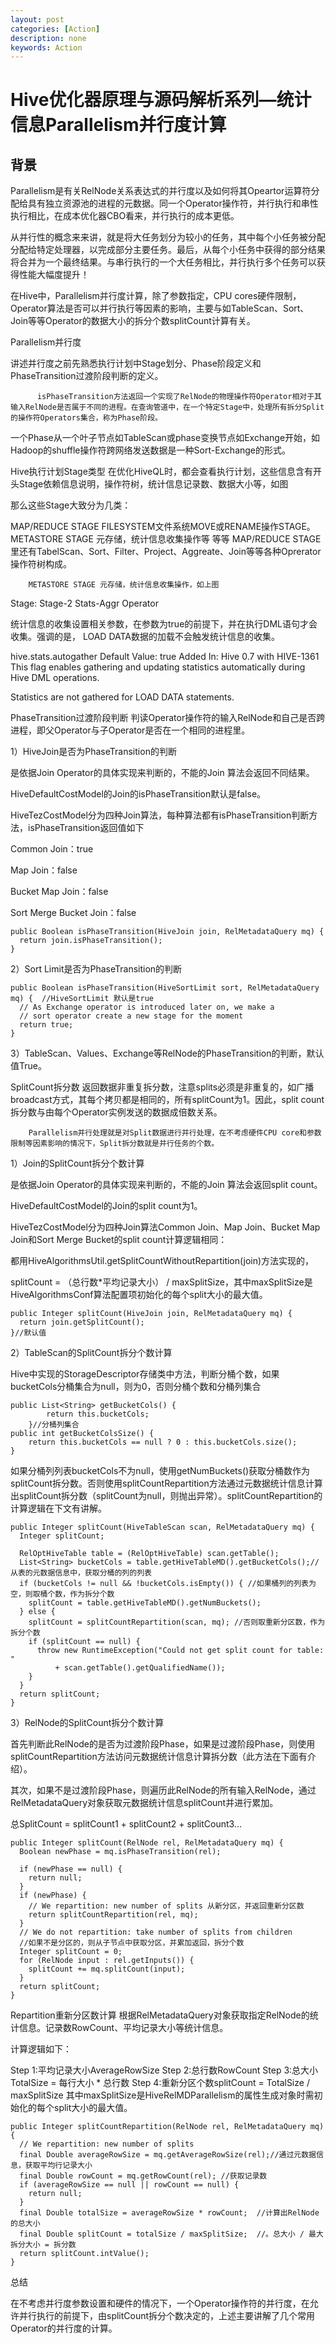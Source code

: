 ```yaml
---
layout: post
categories: [Action]
description: none
keywords: Action
---
```

# Hive优化器原理与源码解析系列—统计信息Parallelism并行度计算

## 背景

Parallelism是有关RelNode关系表达式的并行度以及如何将其Opeartor运算符分配给具有独立资源池的进程的元数据。同一个Operator操作符，并行执行和串性执行相比，在成本优化器CBO看来，并行执行的成本更低。

从并行性的概念来来讲，就是将大任务划分为较小的任务，其中每个小任务被分配分配给特定处理器，以完成部分主要任务。最后，从每个小任务中获得的部分结果将合并为一个最终结果。与串行执行的一个大任务相比，并行执行多个任务可以获得性能大幅度提升！

在Hive中，Parallelism并行度计算，除了参数指定，CPU cores硬件限制，Operator算法是否可以并行执行等因素的影响，主要与如TableScan、Sort、Join等等Operator的数据大小的拆分个数splitCount计算有关。

Parallelism并行度

讲述并行度之前先熟悉执行计划中Stage划分、Phase阶段定义和PhaseTransition过渡阶段判断的定义。
```
      isPhaseTransition方法返回一个实现了RelNode的物理操作符Operator相对于其输入RelNode是否属于不同的进程。在查询管道中，在一个特定Stage中，处理所有拆分Split的操作符Operators集合，称为Phase阶段。
```
一个Phase从一个叶子节点如TableScan或phase变换节点如Exchange开始，如Hadoop的shuffle操作符跨网络发送数据是一种Sort-Exchange的形式。

Hive执行计划Stage类型
在优化HiveQL时，都会查看执行计划，这些信息含有开头Stage依赖信息说明，操作符树，统计信息记录数、数据大小等，如图

那么这些Stage大致分为几类：

MAP/REDUCE STAGE
FILESYSTEM文件系统MOVE或RENAME操作STAGE。
METASTORE STAGE 元存储，统计信息收集操作等
等等
MAP/REDUCE STAGE里还有TabelScan、Sort、Filter、Project、Aggreate、Join等等各种Oprerator操作符树构成。

        METASTORE STAGE 元存储，统计信息收集操作，如上图

Stage: Stage-2     Stats-Aggr Operator

统计信息的收集设置相关参数，在参数为true的前提下，并在执行DML语句才会收集。强调的是， LOAD DATA数据的加载不会触发统计信息的收集。

hive.stats.autogather
Default Value: true
Added In: Hive 0.7 with HIVE-1361
This flag enables gathering and updating statistics automatically during Hive DML operations.

Statistics are not gathered for LOAD DATA statements.

PhaseTransition过渡阶段判断
判读Operator操作符的输入RelNode和自己是否跨进程，即父Operator与子Operator是否在一个相同的进程里。

1）HiveJoin是否为PhaseTransition的判断

是依据Join Operator的具体实现来判断的，不能的Join 算法会返回不同结果。

HiveDefaultCostModel的Join的isPhaseTransition默认是false。

HiveTezCostModel分为四种Join算法，每种算法都有isPhaseTransition判断方法，isPhaseTransition返回值如下

Common Join：true

Map Join：false

Bucket Map Join：false

Sort Merge Bucket Join：false
```
public Boolean isPhaseTransition(HiveJoin join, RelMetadataQuery mq) {
  return join.isPhaseTransition();
}
```
2）Sort Limit是否为PhaseTransition的判断
```
public Boolean isPhaseTransition(HiveSortLimit sort, RelMetadataQuery mq) {  //HiveSortLimit 默认是true
  // As Exchange operator is introduced later on, we make a
  // sort operator create a new stage for the moment
  return true;
}
```
3）TableScan、Values、Exchange等RelNode的PhaseTransition的判断，默认值True。

SplitCount拆分数
返回数据非重复拆分数，注意splits必须是非重复的，如广播broadcast方式，其每个拷贝都是相同的，所有splitCount为1。因此，split count拆分数与由每个Operator实例发送的数据成倍数关系。

        Parallelism并行处理就是对Split数据进行并行处理，在不考虑硬件CPU core和参数限制等因素影响的情况下，Split拆分数就是并行任务的个数。

1）Join的SplitCount拆分个数计算

是依据Join Operator的具体实现来判断的，不能的Join 算法会返回split count。

HiveDefaultCostModel的Join的split count为1。

HiveTezCostModel分为四种Join算法Common Join、Map Join、Bucket Map Join和Sort Merge Bucket的split count计算逻辑相同：

都用HiveAlgorithmsUtil.getSplitCountWithoutRepartition(join)方法实现的，

splitCount = （总行数*平均记录大小） / maxSplitSize，其中maxSplitSize是HiveAlgorithmsConf算法配置项初始化的每个split大小的最大值。
```
public Integer splitCount(HiveJoin join, RelMetadataQuery mq) {
  return join.getSplitCount();
}//默认值
```
2）TableScan的SplitCount拆分个数计算

Hive中实现的StorageDescriptor存储类中方法，判断分桶个数，如果bucketCols分桶集合为null，则为0，否则分桶个数和分桶列集合
```
public List<String> getBucketCols() {
        return this.bucketCols;
    }//分桶列集合
public int getBucketColsSize() {
    return this.bucketCols == null ? 0 : this.bucketCols.size();
}
```
如果分桶列列表bucketCols不为null，使用getNumBuckets()获取分桶数作为splitCount拆分数。否则使用splitCountRepartition方法通过元数据统计信息计算出splitCount拆分数（splitCount为null，则抛出异常）。splitCountRepartition的计算逻辑在下文有讲解。
```
public Integer splitCount(HiveTableScan scan, RelMetadataQuery mq) {
  Integer splitCount;

  RelOptHiveTable table = (RelOptHiveTable) scan.getTable();
  List<String> bucketCols = table.getHiveTableMD().getBucketCols();//从表的元数据信息中，获取分桶的列的列表
  if (bucketCols != null && !bucketCols.isEmpty()) { //如果桶列的列表为空，则取桶个数，作为拆分个数
    splitCount = table.getHiveTableMD().getNumBuckets();
  } else {
    splitCount = splitCountRepartition(scan, mq); //否则取重新分区数，作为拆分个数
    if (splitCount == null) {
      throw new RuntimeException("Could not get split count for table: "
          + scan.getTable().getQualifiedName());
    }
  }
  return splitCount;
}
```
3）RelNode的SplitCount拆分个数计算

首先判断此RelNode的是否为过渡阶段Phase，如果是过渡阶段Phase，则使用splitCountRepartition方法访问元数据统计信息计算拆分数（此方法在下面有介绍）。

其次，如果不是过渡阶段Phase，则遍历此RelNode的所有输入RelNode，通过RelMetadataQuery对象获取元数据统计信息splitCount并进行累加。

总SplitCount = splitCount1 + splitCount2 + splitCount3...
```
public Integer splitCount(RelNode rel, RelMetadataQuery mq) {
  Boolean newPhase = mq.isPhaseTransition(rel);

  if (newPhase == null) {
    return null;
  }
  if (newPhase) {
    // We repartition: new number of splits 从新分区，并返回重新分区数
    return splitCountRepartition(rel, mq);
  }
  // We do not repartition: take number of splits from children
  //如果不是分区的，则从子节点中获取分区，并累加返回，拆分个数
  Integer splitCount = 0;
  for (RelNode input : rel.getInputs()) {
    splitCount += mq.splitCount(input);
  }
  return splitCount;
}
```
Repartition重新分区数计算
根据RelMetadataQuery对象获取指定RelNode的统计信息。记录数RowCount、平均记录大小等统计信息。

计算逻辑如下：

Step 1:平均记录大小AverageRowSize
Step 2:总行数RowCount
Step 3:总大小TotalSize = 每行大小 * 总行数
Step 4:重新分区个数splitCount = TotalSize / maxSplitSize
其中maxSplitSize是HiveRelMDParallelism的属性生成对象时需初始化的每个split大小的最大值。
```
public Integer splitCountRepartition(RelNode rel, RelMetadataQuery mq) {
  // We repartition: new number of splits
  final Double averageRowSize = mq.getAverageRowSize(rel);//通过元数据信息，获取平均行记录大小
  final Double rowCount = mq.getRowCount(rel); //获取记录数
  if (averageRowSize == null || rowCount == null) {
    return null;
  }
  final Double totalSize = averageRowSize * rowCount;  //计算出RelNode的总大小
  final Double splitCount = totalSize / maxSplitSize;  //。总大小 / 最大拆分大小 = 拆分数
  return splitCount.intValue();
}
```
总结

在不考虑并行度参数设置和硬件的情况下，一个Operator操作符的并行度，在允许并行执行的前提下，由splitCount拆分个数决定的，上述主要讲解了几个常用Operator的并行度的计算。
